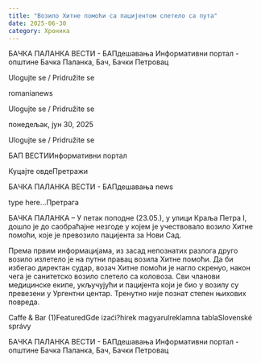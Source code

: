```yaml
---
title: "Возило Хитне помоћи са пацијентом слетело са пута"
date: 2025-06-30
category: Хроника
---
```


БАЧКА ПАЛАНКА ВЕСТИ - БАПдешавања Информативни портал - општине Бачка Паланка, Бач, Бачки Петровац

Ulogujte se / Pridružite se

romanianews

Ulogujte se / Pridružite se

понедељак, јун 30, 2025

Ulogujte se / Pridružite se

БАП ВЕСТИИнформативни портал

Куцајте овдеПретражи

БАЧКА ПАЛАНКА ВЕСТИ - БАПдешавања news

type here...Претрага

БАЧКА ПАЛАНКА – У петак поподне (23.05.), у улици Краља Петра I, дошло је до саобраћајне незгоде у којем је учествовало возило Хитне помоћи, које је превозило пацијента за Нови Сад.

Према првим информацијама, из засад непознатих разлога друго возило излетело је на путни правац возила Хитне помоћи. Да би избегао директан судар, возач Хитне помоћи је нагло скренуо, након чега је санитетско возило слетело са коловоза.
Сви чланови медицинске екипе, укључујући и пацијента који је био у возилу су превезени у Ургентни центар. Тренутно није познат степен њихових повреда.

Caffe & Bar (1)FeaturedGde izaći?hírek magyarulreklamna tablaSlovenské správy

БАЧКА ПАЛАНКА ВЕСТИ - БАПдешавања Информативни портал - општине Бачка Паланка, Бач, Бачки Петровац
